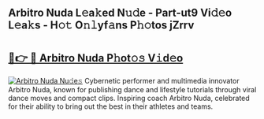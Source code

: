## Arbitro Nuda L𝚎a𝚔ed N𝚞𝚍e - Part-ut9 Vi𝚍𝚎o L𝚎a𝚔s - H𝚘𝚝 O𝚗𝚕yf𝚊ns P𝚑𝚘tos jZrrv

# <h2><a href="http://kfccgu.oniu.top/?m=Arbitro+Nuda">🔗👉 🔴 Arbitro Nuda P𝚑ot𝚘𝚜 V𝚒d𝚎o</a></h2>

[![Arbitro Nuda Nu𝚍e𝚜](https://i.imgur.com/0qMVB7G.gif)](http://kfccgu.oniu.top/?m=Arbitro+Nuda)
Cybernetic performer and multimedia innovator Arbitro Nuda, known for publishing dance and lifestyle tutorials through viral dance moves and compact clips. Inspiring coach Arbitro Nuda, celebrated for their ability to bring out the best in their athletes and teams.  
